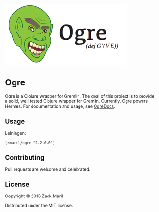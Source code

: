 <img src="ogre.png" height="200"></img>

# Ogre

Ogre is a Clojure wrapper for
[Gremlin](https://github.com/tinkerpop/gremlin/wiki). The goal of this
project is to provide a solid, well tested Clojure wrapper for
Gremlin. Currently, Ogre powers Hermes. For documentation and usage,
see [OgreDocs](http://ogredocs.com/).


## Usage

Leiningen:

```
[zmaril/ogre "2.2.0.0"]
```


## Contributing 

Pull requests are welcome and celebrated.

## License

Copyright © 2013 Zack Maril

Distributed under the MIT license. 
